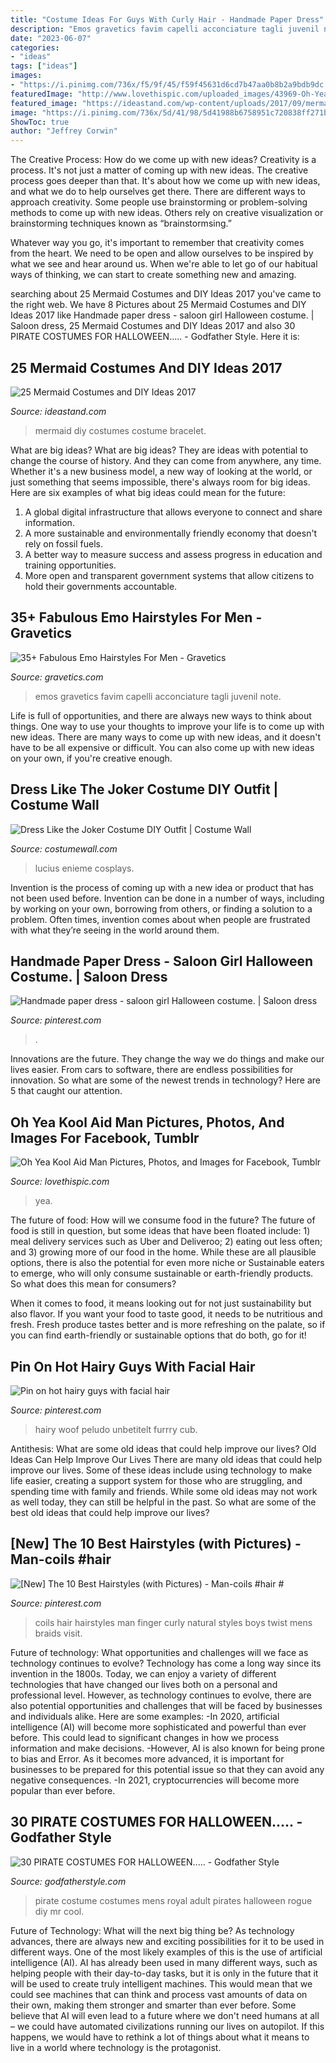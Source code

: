 ```yaml
---
title: "Costume Ideas For Guys With Curly Hair - Handmade Paper Dress"
description: "Emos gravetics favim capelli acconciature tagli juvenil note"
date: "2023-06-07"
categories:
- "ideas"
tags: ["ideas"]
images:
- "https://i.pinimg.com/736x/f5/9f/45/f59f45631d6cd7b47aa0b8b2a9bdb9dc.jpg"
featuredImage: "http://www.lovethispic.com/uploaded_images/43969-Oh-Yea-Kool-Aid-Man.jpg"
featured_image: "https://ideastand.com/wp-content/uploads/2017/09/mermaid-costume-diy/5-mermaid-costume-diy-ideas-tutorials.jpg"
image: "https://i.pinimg.com/736x/5d/41/98/5d41988b6758951c720838ff271bf209--girl-halloween-costumes-halloween-.jpg"
ShowToc: true
author: "Jeffrey Corwin"
---
```



The Creative Process: How do we come up with new ideas?
Creativity is a process. It's not just a matter of coming up with new ideas. The creative process goes deeper than that. It's about how we come up with new ideas, and what we do to help ourselves get there.
There are different ways to approach creativity. Some people use brainstorming or problem-solving methods to come up with new ideas. Others rely on creative visualization or brainstorming techniques known as “brainstormsing.”

Whatever way you go, it's important to remember that creativity comes from the heart. We need to be open and allow ourselves to be inspired by what we see and hear around us. When we're able to let go of our habitual ways of thinking, we can start to create something new and amazing.

	

		
searching about 25 Mermaid Costumes and DIY Ideas 2017 you've came to the right web. We have 8 Pictures about 25 Mermaid Costumes and DIY Ideas 2017 like Handmade paper dress - saloon girl Halloween costume. | Saloon dress, 25 Mermaid Costumes and DIY Ideas 2017 and also 30 PIRATE COSTUMES FOR HALLOWEEN..... - Godfather Style. Here it is:
		
    
## 25 Mermaid Costumes And DIY Ideas 2017

<img loading=lazy src="https://ideastand.com/wp-content/uploads/2017/09/mermaid-costume-diy/5-mermaid-costume-diy-ideas-tutorials.jpg" onerror="this.onerror=null;this.src='https://tse2.mm.bing.net/th?id=OIP.d_vMs8gN762ma756eO23awHaJ4&amp;pid=15.1';" alt="25 Mermaid Costumes and DIY Ideas 2017">

_Source: ideastand.com_

>mermaid diy costumes costume bracelet. 

	

What are big ideas?
What are big ideas? They are ideas with potential to change the course of history. And they can come from anywhere, any time. Whether it's a new business model, a new way of looking at the world, or just something that seems impossible, there's always room for big ideas. Here are six examples of what big ideas could mean for the future:
1. A global digital infrastructure that allows everyone to connect and share information.
2. A more sustainable and environmentally friendly economy that doesn't rely on fossil fuels.
3. A better way to measure success and assess progress in education and training opportunities.
4. More open and transparent government systems that allow citizens to hold their governments accountable.

    
## 35+ Fabulous Emo Hairstyles For Men - Gravetics

<img loading=lazy src="https://www.gravetics.com/wp-content/uploads/2017/01/Hot-Appearance-Emo-Hairstyle-Idea-768x1154.jpg" onerror="this.onerror=null;this.src='https://tse2.mm.bing.net/th?id=OIP.EfUrCE9IbUFGjblMmbfXUQHaLI&amp;pid=15.1';" alt="35+ Fabulous Emo Hairstyles For Men - Gravetics">

_Source: gravetics.com_

>emos gravetics favim capelli acconciature tagli juvenil note. 

	

Life is full of opportunities, and there are always new ways to think about things. One way to use your thoughts to improve your life is to come up with new ideas. There are many ways to come up with new ideas, and it doesn't have to be all expensive or difficult. You can also come up with new ideas on your own, if you're creative enough.

    
## Dress Like The Joker Costume DIY Outfit | Costume Wall

<img loading=lazy src="http://cdn.costumewall.com/wp-content/uploads/2015/10/joker-dark-knight-cosplay-6.jpg" onerror="this.onerror=null;this.src='https://tse1.mm.bing.net/th?id=OIP.I34iXdvhHaBl21AChmHCmQHaLH&amp;pid=15.1';" alt="Dress Like the Joker Costume DIY Outfit | Costume Wall">

_Source: costumewall.com_

>lucius enieme cosplays. 

	

Invention is the process of coming up with a new idea or product that has not been used before. Invention can be done in a number of ways, including by working on your own, borrowing from others, or finding a solution to a problem. Often times, invention comes about when people are frustrated with what they’re seeing in the world around them.

    
## Handmade Paper Dress - Saloon Girl Halloween Costume. | Saloon Dress

<img loading=lazy src="https://i.pinimg.com/736x/5d/41/98/5d41988b6758951c720838ff271bf209--girl-halloween-costumes-halloween-.jpg" onerror="this.onerror=null;this.src='https://tse2.mm.bing.net/th?id=OIP.yZCHH3JaKKChZTzlv7saPQHaLk&amp;pid=15.1';" alt="Handmade paper dress - saloon girl Halloween costume. | Saloon dress">

_Source: pinterest.com_

>. 

	

Innovations are the future. They change the way we do things and make our lives easier. From cars to software, there are endless possibilities for innovation. So what are some of the newest trends in technology? Here are 5 that caught our attention.

    
## Oh Yea Kool Aid Man Pictures, Photos, And Images For Facebook, Tumblr

<img loading=lazy src="http://www.lovethispic.com/uploaded_images/43969-Oh-Yea-Kool-Aid-Man.jpg" onerror="this.onerror=null;this.src='https://tse4.mm.bing.net/th?id=OIP.YC5Xdd_XaTO4fmhmLYanBgHaJ4&amp;pid=15.1';" alt="Oh Yea Kool Aid Man Pictures, Photos, and Images for Facebook, Tumblr">

_Source: lovethispic.com_

>yea. 

	

The future of food: How will we consume food in the future?
The future of food is still in question, but some ideas that have been floated include: 1) meal delivery services such as Uber and Deliveroo; 2) eating out less often; and 3) growing more of our food in the home. 
While these are all plausible options, there is also the potential for even more niche or Sustainable eaters to emerge, who will only consume sustainable or earth-friendly products. So what does this mean for consumers? 

When it comes to food, it means looking out for not just sustainability but also flavor. If you want your food to taste good, it needs to be nutritious and fresh. Fresh produce tastes better and is more refreshing on the palate, so if you can find earth-friendly or sustainable options that do both, go for it!

    
## Pin On Hot Hairy Guys With Facial Hair

<img loading=lazy src="https://i.pinimg.com/736x/f5/9f/45/f59f45631d6cd7b47aa0b8b2a9bdb9dc.jpg" onerror="this.onerror=null;this.src='https://tse2.mm.bing.net/th?id=OIP.k_zuKUXeGYHKDd5-BDGPsAHaJ7&amp;pid=15.1';" alt="Pin on hot hairy guys with facial hair">

_Source: pinterest.com_

>hairy woof peludo unbetitelt furrry cub. 

	

Antithesis: What are some old ideas that could help improve our lives?
Old Ideas Can Help Improve Our Lives
There are many old ideas that could help improve our lives. Some of these ideas include using technology to make life easier, creating a support system for those who are struggling, and spending time with family and friends. While some old ideas may not work as well today, they can still be helpful in the past. So what are some of the best old ideas that could help improve our lives?

    
## [New] The 10 Best Hairstyles (with Pictures) - Man-coils #hair #

<img loading=lazy src="https://i.pinimg.com/736x/ed/c7/2f/edc72f8b5f4e5b8b5c5544f9f0c3e019.jpg" onerror="this.onerror=null;this.src='https://tse3.mm.bing.net/th?id=OIP.mT00L41sgKvx_n3TNw8qSAHaHa&amp;pid=15.1';" alt="[New] The 10 Best Hairstyles (with Pictures) - Man-coils #hair #">

_Source: pinterest.com_

>coils hair hairstyles man finger curly natural styles boys twist mens braids visit. 

	

Future of technology: What opportunities and challenges will we face as technology continues to evolve?
Technology has come a long way since its invention in the 1800s. Today, we can enjoy a variety of different technologies that have changed our lives both on a personal and professional level. However, as technology continues to evolve, there are also potential opportunities and challenges that will be faced by businesses and individuals alike. Here are some examples: 
-In 2020, artificial intelligence (AI) will become more sophisticated and powerful than ever before. This could lead to significant changes in how we process information and make decisions. 
-However, AI is also known for being prone to bias and Error. As it becomes more advanced, it is important for businesses to be prepared for this potential issue so that they can avoid any negative consequences. 
-In 2021, cryptocurrencies will become more popular than ever before.

    
## 30 PIRATE COSTUMES FOR HALLOWEEN..... - Godfather Style

<img loading=lazy src="http://godfatherstyle.com/wp-content/uploads/2016/09/PIRATE-COSTUME-....jpg" onerror="this.onerror=null;this.src='https://tse2.mm.bing.net/th?id=OIP.RQ32PKsNx1GyLTbcJsjd7AHaS4&amp;pid=15.1';" alt="30 PIRATE COSTUMES FOR HALLOWEEN..... - Godfather Style">

_Source: godfatherstyle.com_

>pirate costume costumes mens royal adult pirates halloween rogue diy mr cool. 

	

Future of Technology: What will the next big thing be?
As technology advances, there are always new and exciting possibilities for it to be used in different ways. One of the most likely examples of this is the use of artificial intelligence (AI). AI has already been used in many different ways, such as helping people with their day-to-day tasks, but it is only in the future that it will be used to create truly intelligent machines. This would mean that we could see machines that can think and process vast amounts of data on their own, making them stronger and smarter than ever before. Some believe that AI will even lead to a future where we don't need humans at all – we could have automated civilizations running our lives on autopilot. If this happens, we would have to rethink a lot of things about what it means to live in a world where technology is the protagonist.

